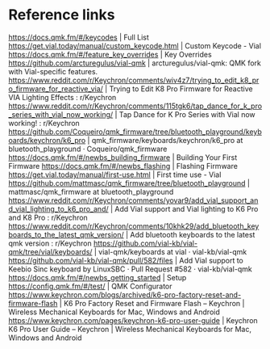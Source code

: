 # Reference links

https://docs.qmk.fm/#/keycodes | Full List
https://get.vial.today/manual/custom_keycode.html | Custom Keycode - Vial
https://docs.qmk.fm/#/feature_key_overrides | Key Overrides
https://github.com/arcturegulus/vial-qmk | arcturegulus/vial-qmk: QMK fork with Vial-specific features.
https://www.reddit.com/r/Keychron/comments/wiv4z7/trying_to_edit_k8_pro_firmware_for_reactive_via/ | Trying to Edit K8 Pro Firmware for Reactive VIA Lighting Effects : r/Keychron
https://www.reddit.com/r/Keychron/comments/115tgk6/tap_dance_for_k_pro_series_with_vial_now_working/ | Tap Dance for K Pro Series with Vial now working! : r/Keychron
https://github.com/Coqueiro/qmk_firmware/tree/bluetooth_playground/keyboards/keychron/k6_pro | qmk_firmware/keyboards/keychron/k6_pro at bluetooth_playground · Coqueiro/qmk_firmware
https://docs.qmk.fm/#/newbs_building_firmware | Building Your First Firmware
https://docs.qmk.fm/#/newbs_flashing | Flashing Firmware
https://get.vial.today/manual/first-use.html | First time use - Vial
https://github.com/mattmasc/qmk_firmware/tree/bluetooth_playground | mattmasc/qmk_firmware at bluetooth_playground
https://www.reddit.com/r/Keychron/comments/yovar9/add_vial_support_and_vial_lighting_to_k6_pro_and/ | Add Vial support and Vial lighting to K6 Pro and K8 Pro : r/Keychron
https://www.reddit.com/r/Keychron/comments/10khk29/add_bluetooth_keyboards_to_the_latest_qmk_version/ | Add bluetooth keyboards to the latest qmk version : r/Keychron
https://github.com/vial-kb/vial-qmk/tree/vial/keyboards/ | vial-qmk/keyboards at vial · vial-kb/vial-qmk
https://github.com/vial-kb/vial-qmk/pull/582/files | Add Vial support to Keebio Sinc keyboard by LinuxSBC · Pull Request #582 · vial-kb/vial-qmk
https://docs.qmk.fm/#/newbs_getting_started | Setup
https://config.qmk.fm/#/test/ | QMK Configurator
https://www.keychron.com/blogs/archived/k6-pro-factory-reset-and-firmware-flash | K6 Pro Factory Reset and Firmware Flash – Keychron | Wireless Mechanical Keyboards for Mac, Windows and Android
https://www.keychron.com/pages/keychron-k6-pro-user-guide | Keychron K6 Pro User Guide – Keychron | Wireless Mechanical Keyboards for Mac, Windows and Android
